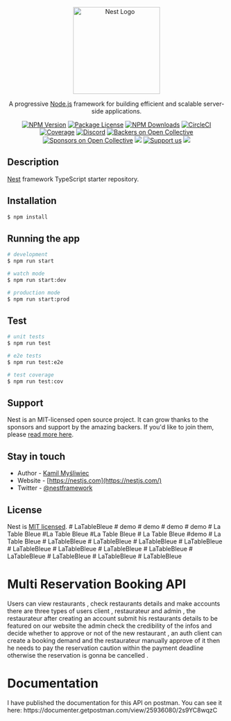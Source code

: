 <p align="center">
  <a href="http://nestjs.com/" target="blank"><img src="https://nestjs.com/img/logo-small.svg" width="200" alt="Nest Logo" /></a>
</p>

[circleci-image]: https://img.shields.io/circleci/build/github/nestjs/nest/master?token=abc123def456
[circleci-url]: https://circleci.com/gh/nestjs/nest

  <p align="center">A progressive <a href="http://nodejs.org" target="_blank">Node.js</a> framework for building efficient and scalable server-side applications.</p>
    <p align="center">
<a href="https://www.npmjs.com/~nestjscore" target="_blank"><img src="https://img.shields.io/npm/v/@nestjs/core.svg" alt="NPM Version" /></a>
<a href="https://www.npmjs.com/~nestjscore" target="_blank"><img src="https://img.shields.io/npm/l/@nestjs/core.svg" alt="Package License" /></a>
<a href="https://www.npmjs.com/~nestjscore" target="_blank"><img src="https://img.shields.io/npm/dm/@nestjs/common.svg" alt="NPM Downloads" /></a>
<a href="https://circleci.com/gh/nestjs/nest" target="_blank"><img src="https://img.shields.io/circleci/build/github/nestjs/nest/master" alt="CircleCI" /></a>
<a href="https://coveralls.io/github/nestjs/nest?branch=master" target="_blank"><img src="https://coveralls.io/repos/github/nestjs/nest/badge.svg?branch=master#9" alt="Coverage" /></a>
<a href="https://discord.gg/G7Qnnhy" target="_blank"><img src="https://img.shields.io/badge/discord-online-brightgreen.svg" alt="Discord"/></a>
<a href="https://opencollective.com/nest#backer" target="_blank"><img src="https://opencollective.com/nest/backers/badge.svg" alt="Backers on Open Collective" /></a>
<a href="https://opencollective.com/nest#sponsor" target="_blank"><img src="https://opencollective.com/nest/sponsors/badge.svg" alt="Sponsors on Open Collective" /></a>
  <a href="https://paypal.me/kamilmysliwiec" target="_blank"><img src="https://img.shields.io/badge/Donate-PayPal-ff3f59.svg"/></a>
    <a href="https://opencollective.com/nest#sponsor"  target="_blank"><img src="https://img.shields.io/badge/Support%20us-Open%20Collective-41B883.svg" alt="Support us"></a>
  <a href="https://twitter.com/nestframework" target="_blank"><img src="https://img.shields.io/twitter/follow/nestframework.svg?style=social&label=Follow"></a>
</p>
  <!--[![Backers on Open Collective](https://opencollective.com/nest/backers/badge.svg)](https://opencollective.com/nest#backer)
  [![Sponsors on Open Collective](https://opencollective.com/nest/sponsors/badge.svg)](https://opencollective.com/nest#sponsor)-->

## Description

[Nest](https://github.com/nestjs/nest) framework TypeScript starter repository.

## Installation

```bash
$ npm install
```

## Running the app

```bash
# development
$ npm run start

# watch mode
$ npm run start:dev

# production mode
$ npm run start:prod
```

## Test

```bash
# unit tests
$ npm run test

# e2e tests
$ npm run test:e2e

# test coverage
$ npm run test:cov
```

## Support

Nest is an MIT-licensed open source project. It can grow thanks to the sponsors and support by the amazing backers. If you'd like to join them, please [read more here](https://docs.nestjs.com/support).

## Stay in touch

- Author - [Kamil Myśliwiec](https://kamilmysliwiec.com)
- Website - [https://nestjs.com](https://nestjs.com/)
- Twitter - [@nestframework](https://twitter.com/nestframework)

## License

Nest is [MIT licensed](LICENSE).
#   L a T a b l e B l e u e 
 
 #   d e m o 
 
 #   d e m o 
 
 #   d e m o 
 
 #   d e m o 
 
 #   L a   T a b l e   B l e u e 
 
 # L a   T a b l e   B l e u e 
 
 # L a   T a b l e   B l e u e 
 
 #   L a   T a b l e   B l e u e 
 
 # d e m o 
 
 #   L a   T a b l e   B l e u e 
 
 #   L a T a b l e B l e u e 
 
 #   L a T a b l e B l e u e 
 
 #   L a T a b l e B l e u e 
 
 #   L a T a b l e B l e u e 
 
 #   L a T a b l e B l e u e 
 
 #   L a T a b l e B l e u e 
 
 #   L a T a b l e B l e u e 
 
 #   L a T a b l e B l e u e 
 
 #   L a T a b l e B l e u e 
 
 #   L a T a b l e B l e u e 
 
 #   L a T a b l e B l e u e 
 
 #   L a T a b l e B l e u e 

<h1>Multi Reservation Booking API </h1>
<p> Users can view restaurants , check restaurants details and make accounts there are three types of users client , restaurateur and admin , the restaurateur after creating an account submit his restaurants details to be featured on our website the admin check the credibility of the infos and decide whether to approve or not of the new restaurant , an auth client can create a booking demand and the restaurateur manually approve of it then he needs to pay the reservation caution within the payment deadline otherwise the reservation is gonna be cancelled . </p>
<h1>Documentation</h1>
<p>I have published the documentation for this API on postman. You can see it here: https://documenter.getpostman.com/view/25936080/2s9YC8wqzC</p>
 
 
